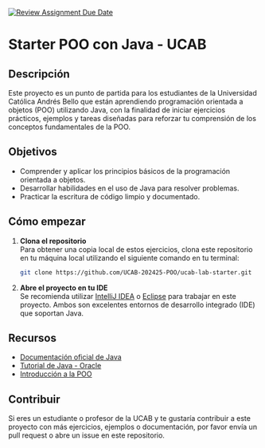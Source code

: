 [![Review Assignment Due Date](https://classroom.github.com/assets/deadline-readme-button-22041afd0340ce965d47ae6ef1cefeee28c7c493a6346c4f15d667ab976d596c.svg)](https://classroom.github.com/a/Fus9KWvu)
# Starter POO con Java - UCAB

## Descripción

Este proyecto es un punto de partida para los estudiantes de la Universidad Católica Andrés Bello que están aprendiendo programación orientada a objetos (POO) utilizando Java, con la finalidad de iniciar ejercicios prácticos, ejemplos y tareas diseñadas para reforzar tu comprensión de los conceptos fundamentales de la POO.

## Objetivos

- Comprender y aplicar los principios básicos de la programación orientada a objetos.
- Desarrollar habilidades en el uso de Java para resolver problemas.
- Practicar la escritura de código limpio y documentado.

## Cómo empezar

1. **Clona el repositorio**  
   Para obtener una copia local de estos ejercicios, clona este repositorio en tu máquina local utilizando el siguiente comando en tu terminal:
   ```bash
   git clone https://github.com/UCAB-202425-POO/ucab-lab-starter.git
   ```
2. **Abre el proyecto en tu IDE**  
   Se recomienda utilizar [IntelliJ IDEA](https://www.jetbrains.com/idea/download/) o [Eclipse](https://www.eclipse.org/downloads/) para trabajar en este proyecto. Ambos son excelentes entornos de desarrollo integrado (IDE) que soportan Java.

## Recursos

- [Documentación oficial de Java](https://docs.oracle.com/javase/8/docs/api/)
- [Tutorial de Java - Oracle](https://docs.oracle.com/javase/tutorial/)
- [Introducción a la POO](https://www3.ntu.edu.sg/home/ehchua/programming/java/J3a_OOPBasics.html)

## Contribuir

Si eres un estudiante o profesor de la UCAB y te gustaría contribuir a este proyecto con más ejercicios, ejemplos o documentación, por favor envía un pull request o abre un issue en este repositorio.
